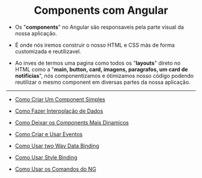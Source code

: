 <h1 align="center">Components com Angular</h1>

  - Os "**components**" no Angular são responsaveis pela parte visual da nossa aplicação.

  - É onde nós iremos construir o nosso HTML e CSS más de forma customizada e reutilizavel.
  
  - Ao inves de termos uma pagina como todos os "**layouts**" direto no HTML como a "**main, button, card, imagens, paragrafos, um card de notificias**", nós componentizamos e ótimizamos nosso código podendo reutilizar o mesmo component em diversas partes da nossa aplicação.

___
- [Como Criar Um Component Simples](https://github.com/henferreirapro/estudos-angular/blob/3-components-angular/1-criar-component.md)

- [Como Fazer Interpolação de Dados](https://github.com/henferreirapro/estudos-angular/blob/3-components-angular/2-interpolar-dados.md)

- [Como Deixar os Components Mais Dinamicos](https://github.com/henferreirapro/estudos-angular/blob/3-components-angular/3-components-dinamicos.md)

- [Como Criar e Usar Eventos](https://github.com/henferreirapro/estudos-angular/blob/3-components-angular/4-event-binding.md)

- [Como Usar two Way Data Binding](https://github.com/henferreirapro/estudos-angular/blob/3-components-angular/5-two-way-data-binding.md)

- [Como Usar Style Binding](https://github.com/henferreirapro/estudos-angular/blob/3-components-angular/6-style-bindig.md)

- [Como Usar os Comandos do NG](https://github.com/henferreirapro/estudos-angular/blob/3-components-angular/7-comandos-ng.md)